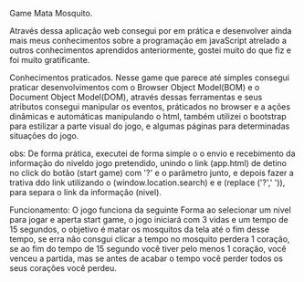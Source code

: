 Game Mata Mosquito.

Através dessa aplicação web consegui por em prática e desenvolver ainda mais meus conhecimentos sobre a programação em javaScript atrelado a outros conhecimentos aprendidos anteriormente, gostei muito do que fiz
e foi muito gratificante.

Conhecimentos praticados.
Nesse game que parece até simples consegui praticar desenvolvimentos com o Browser Object Model(BOM) e o Document Object Model(DOM), através dessas ferramentas e seus atributos consegui manipular os eventos,
práticados no browser e a ações dinâmicas e automáticas manipulando o html, também utilizei o bootstrap para estilizar a parte visual do jogo, e algumas páginas para determinadas situações do jogo.

obs: De forma prática, executei de forma simple o o envio e recebimento da informação do niveldo jogo pretendido, unindo o link (app.html) de detino no click do botão (start game) com '?' e o parâmetro junto, 
e depois fazer a trativa ddo link utilizando o (window.location.search) e e (replace ('?',' ')), para separa o link da informação (nivel).

Funcionamento:
O jogo funciona da seguinte Forma ao selecionar um nivel para jogar e aperta start game, o jogo iniciará com 3 vidas e um tempo de 15 segundos, o objetivo é matar os mosquitos da tela até o fim desse tempo,
se erra não consgui clicar a tempo no mosquito perdera 1 coração, se ao fim do tempo de 15 segundo você tiver pelo menos 1 coração, você venceu a partida, mas se antes de acabar o tempo você perder todos os seus 
corações você perdeu.

